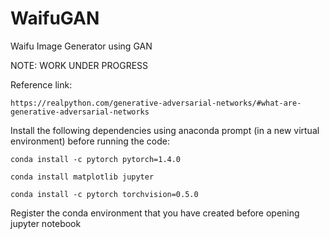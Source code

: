 # WaifuGAN
Waifu Image Generator using GAN


NOTE: WORK UNDER PROGRESS

Reference link:

`https://realpython.com/generative-adversarial-networks/#what-are-generative-adversarial-networks`

Install the following dependencies using anaconda prompt (in a new virtual environment) before running the code:

`conda install -c pytorch pytorch=1.4.0` 

`conda install matplotlib jupyter`

`conda install -c pytorch torchvision=0.5.0`

Register the conda environment that you have created before opening jupyter notebook


